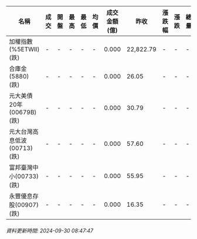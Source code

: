 | 名稱 | 成交 | 開盤 | 最高 | 最低 | 均價 | 成交金額(億) | 昨收 | 漲跌幅 | 漲跌 | 總量 | 昨量 | 振幅 |
| -------- | -------- | -------- | -------- |-------- | -------- | -------- |-------- |-------- |-------- | -------- | -------- |-------- |
|加權指數(%5ETWII) (跌)|-|-|-|-|-|0.000|22,822.79|-|-|-|-|0.00%|
|合庫金(5880) (跌)|-|-|-|-|-|0.000|26.05|-|-|-|-|0.00%|
|元大美債20年(00679B) (跌)|-|-|-|-|-|0.000|30.79|-|-|-|-|0.00%|
|元大台灣高息低波(00713) (跌)|-|-|-|-|-|0.000|57.60|-|-|-|-|0.00%|
|富邦臺灣中小(00733) (跌)|-|-|-|-|-|0.000|55.95|-|-|-|-|0.00%|
|永豐優息存股(00907) (跌)|-|-|-|-|-|0.000|16.35|-|-|-|-|0.00%|
###### 資料更新時間: 2024-09-30 08:47:47